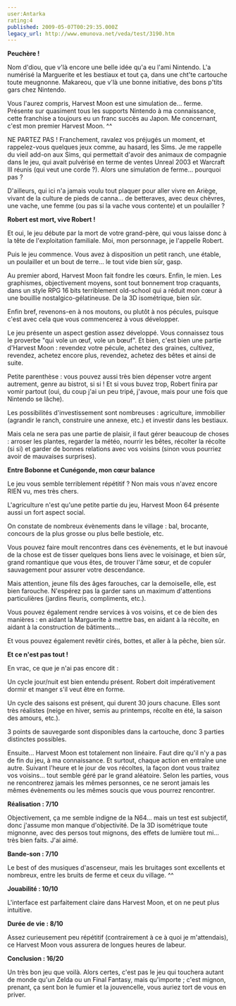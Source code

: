 ```yaml
---
user:Antarka
rating:4
published: 2009-05-07T00:29:35.000Z
legacy_url: http://www.emunova.net/veda/test/3190.htm
---
```

**Peuchère !**  

  

Nom d'diou, que v'là encore une belle idée qu'a eu l'ami Nintendo. L'a numérisé la Marguerite et les bestiaux et tout ça, dans une cht'te cartouche toute meugnonne. Makareou, que v'là une bonne initiative, des bons p'tits gars chez Nintendo.  

  

Vous l'aurez compris, Harvest Moon est une simulation de... ferme. Présente sur quasiment tous les supports Nintendo à ma connaissance, cette franchise a toujours eu un franc succès au Japon. Me concernant, c'est mon premier Harvest Moon. ^^  

  

NE PARTEZ PAS ! Franchement, ravalez vos préjugés un moment, et rappelez-vous quelques jeux comme, au hasard, les Sims. Je me rappelle du vieil add-on aux Sims, qui permettait d'avoir des animaux de compagnie dans le jeu, qui avait pulvérisé en terme de ventes Unreal 2003 et Warcraft III réunis (qui veut une corde ?). Alors une simulation de ferme... pourquoi pas ?  

  

D'ailleurs, qui ici n'a jamais voulu tout plaquer pour aller vivre en Ariège, vivant de la culture de pieds de canna... de betteraves, avec deux chèvres, une vache, une femme (ou pas si la vache vous contente) et un poulailler ?  

  

**Robert est mort, vive Robert !**  

  

Et oui, le jeu débute par la mort de votre grand-père, qui vous laisse donc à la tête de l'exploitation familiale. Moi, mon personnage, je l'appelle Robert.  

  

Puis le jeu commence. Vous avez à disposition un petit ranch, une étable, un poulailler et un bout de terre... le tout vide bien sûr, gasp.  

  

Au premier abord, Harvest Moon fait fondre les cœurs. Enfin, le mien. Les graphismes, objectivement moyens, sont tout bonnement trop craquants, dans un style RPG 16 bits terriblement old-school qui a réduit mon cœur à une bouillie nostalgico-gélatineuse. De la 3D isométrique, bien sûr.  

  

Enfin bref, revenons-en à nos moutons, ou plutôt à nos pécules, puisque c'est avec cela que vous commencerez à vous développer.  

  

Le jeu présente un aspect gestion assez développé. Vous connaissez tous le proverbe "qui vole un œuf, vole un bœuf". Et bien, c'est bien une partie d'Harvest Moon : revendez votre pécule, achetez des graines, cultivez, revendez, achetez encore plus, revendez, achetez des bêtes et ainsi de suite.  

  

Petite parenthèse : vous pouvez aussi très bien dépenser votre argent autrement, genre au bistrot, si si ! Et si vous buvez trop, Robert finira par vomir partout (oui, du coup j'ai un peu tripé, j'avoue, mais pour une fois que Nintendo se lâche).  

  

Les possibilités d'investissement sont nombreuses : agriculture, immobilier (agrandir le ranch, construire une annexe, etc.) et investir dans les bestiaux.  

  

Mais cela ne sera pas une partie de plaisir, il faut gérer beaucoup de choses : arroser les plantes, regarder la météo, nourrir les bêtes, récolter la récolte (si si) et garder de bonnes relations avec vos voisins (sinon vous pourriez avoir de mauvaises surprises).  

  

**Entre Bobonne et Cunégonde, mon cœur balance**  

  

Le jeu vous semble terriblement répétitif ? Non mais vous n'avez encore RIEN vu, mes très chers.  

  

L'agriculture n'est qu'une petite partie du jeu, Harvest Moon 64 présente aussi un fort aspect social.  

  

On constate de nombreux évènements dans le village : bal, brocante, concours de la plus grosse ou plus belle bestiole, etc.  

  

Vous pouvez faire moult rencontres dans ces évènements, et le but inavoué de la chose est de tisser quelques bons liens avec le voisinage, et bien sûr, grand romantique que vous êtes, de trouver l'âme sœur, et de copuler sauvagement pour assurer votre descendance.  

  

Mais attention, jeune fils des âges farouches, car la demoiselle, elle, est bien farouche. N'espérez pas la garder sans un maximum d'attentions particulières (jardins fleuris, compliments, etc.).  

  

Vous pouvez également rendre services à vos voisins, et ce de bien des manières : en aidant la Marguerite à mettre bas, en aidant à la récolte, en aidant à la construction de bâtiments...  

  

Et vous pouvez également revêtir cirés, bottes, et aller à la pêche, bien sûr.  

  

**Et ce n'est pas tout !**  

  

En vrac, ce que je n'ai pas encore dit :  

  

Un cycle jour/nuit est bien entendu présent. Robert doit impérativement dormir et manger s'il veut être en forme.  

  

Un cycle des saisons est présent, qui durent 30 jours chacune. Elles sont très réalistes (neige en hiver, semis au printemps, récolte en été, la saison des amours, etc.).  

  

3 points de sauvegarde sont disponibles dans la cartouche, donc 3 parties distinctes possibles.  

  

Ensuite... Harvest Moon est totalement non linéaire. Faut dire qu'il n'y a pas de fin du jeu, à ma connaissance. Et surtout, chaque action en entraîne une autre. Suivant l'heure et le jour de vos récoltes, la façon dont vous traitez vos voisins... tout semble géré par le grand aléatoire. Selon les parties, vous ne rencontrerez jamais les mêmes personnes, ce ne seront jamais les mêmes évènements ou les mêmes soucis que vous pourrez rencontrer.  

  

**Réalisation : 7/10**  

  

Objectivement, ça me semble indigne de la N64... mais un test est subjectif, donc j'assume mon manque d'objectivité. De la 3D isométrique toute mignonne, avec des persos tout mignons, des effets de lumière tout mi... très bien faits. J'ai aimé.  

  

**Bande-son : 7/10**  

  

Le best of des musiques d'ascenseur, mais les bruitages sont excellents et nombreux, entre les bruits de ferme et ceux du village. ^^  

  

**Jouabilité : 10/10**  

  

L'interface est parfaitement claire dans Harvest Moon, et on ne peut plus intuitive.  

  

**Durée de vie : 8/10**  

  

Assez curieusement peu répétitif (contrairement à ce à quoi je m'attendais), ce Harvest Moon vous assurera de longues heures de labeur.  

  

**Conclusion : 16/20**  

  

Un très bon jeu que voilà. Alors certes, c'est pas le jeu qui touchera autant de monde qu'un Zelda ou un Final Fantasy, mais qu'importe ; c'est mignon, prenant, ça sent bon le fumier et la jouvencelle, vous auriez tort de vous en priver.